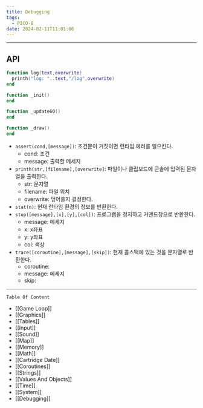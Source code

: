 ```yaml
---
title: Debugging
tags:
  - PICO-8
date: 2024-02-11T11:01:00
---
```

--- 

## API

```lua
function log(text,overwrite)
  printh("log: "..text,"/log",overwrite)
end

function _init()
end

function _update60()
end

function _draw()
end
```

- `assert(cond,[message])`: 조건문이 거짓이면 런타임 에러를 일으킨다.
	- cond: 조건
	- message: 출력할 메세지
- `printh(str,[filename],[overwrite]`: 파일이나 클립보드에 콘솔에 입력된 문자열을 출력한다.
	- str: 문자열
	- filename: 파일 위치
	- overwrite: 덮어쓸지 결정한다.
- `stat(n)`: 현재 런타임 환경의 정보를 반환한다.
- `stop([message],[x],[y],[col])`: 프로그램을 정지하고 커맨드창으로 반환한다.
	- message: 메세지
	- x: x좌표
	- y: y좌표
	- col: 색상
- `trace([coroutine],[message],[skip])`: 현재 콜스택에 있는 것을 문자열로 반환한다.
	- coroutine: 
	- message: 메세지
	- skip: 

---

`Table Of Content`

- [[Game Loop]]
- [[Graphics]]
- [[Tables]]
- [[Input]]
- [[Sound]]
- [[Map]]
- [[Memory]]
- [[Math]]
- [[Cartridge Date]]
- [[Coroutines]]
- [[Strings]]
- [[Values And Objects]]
- [[Time]]
- [[System]]
- [[Debugging]]
